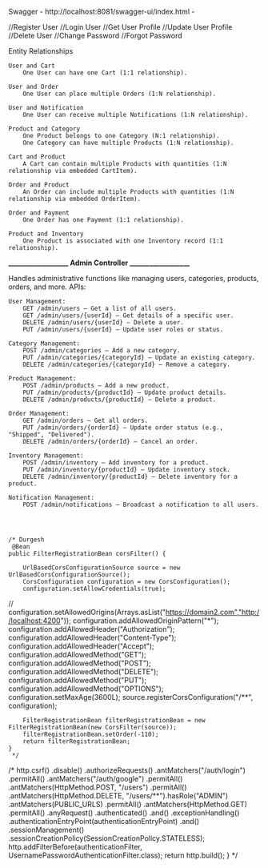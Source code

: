 Swagger  - http://localhost:8081/swagger-ui/index.html
         - 

//Register User
//Login User
//Get User Profile
//Update User Profile
//Delete User
//Change Password
//Forgot Password

Entity Relationships

    User and Cart
        One User can have one Cart (1:1 relationship).

    User and Order
        One User can place multiple Orders (1:N relationship).

    User and Notification
        One User can receive multiple Notifications (1:N relationship).

    Product and Category
        One Product belongs to one Category (N:1 relationship).
        One Category can have multiple Products (1:N relationship).

    Cart and Product
        A Cart can contain multiple Products with quantities (1:N relationship via embedded CartItem).

    Order and Product
        An Order can include multiple Products with quantities (1:N relationship via embedded OrderItem).

    Order and Payment
        One Order has one Payment (1:1 relationship).

    Product and Inventory
        One Product is associated with one Inventory record (1:1 relationship).

**__________________ Admin Controller __________________**

Handles administrative functions like managing users, categories, products, orders, and more.
APIs:

    User Management:
        GET /admin/users – Get a list of all users.
        GET /admin/users/{userId} – Get details of a specific user.
        DELETE /admin/users/{userId} – Delete a user.
        PUT /admin/users/{userId} – Update user roles or status.

    Category Management:
        POST /admin/categories – Add a new category.
        PUT /admin/categories/{categoryId} – Update an existing category.
        DELETE /admin/categories/{categoryId} – Remove a category.

    Product Management:
        POST /admin/products – Add a new product.
        PUT /admin/products/{productId} – Update product details.
        DELETE /admin/products/{productId} – Delete a product.

    Order Management:
        GET /admin/orders – Get all orders.
        PUT /admin/orders/{orderId} – Update order status (e.g., "Shipped", "Delivered").
        DELETE /admin/orders/{orderId} – Cancel an order.

    Inventory Management:
        POST /admin/inventory – Add inventory for a product.
        PUT /admin/inventory/{productId} – Update inventory stock.
        DELETE /admin/inventory/{productId} – Delete inventory for a product.

    Notification Management:
        POST /admin/notifications – Broadcast a notification to all users.




    /* Durgesh
     @Bean
    public FilterRegistrationBean corsFilter() {

        UrlBasedCorsConfigurationSource source = new UrlBasedCorsConfigurationSource();
        CorsConfiguration configuration = new CorsConfiguration();
        configuration.setAllowCredentials(true);
//        configuration.setAllowedOrigins(Arrays.asList("https://domain2.com","http://localhost:4200"));
configuration.addAllowedOriginPattern("*");
configuration.addAllowedHeader("Authorization");
configuration.addAllowedHeader("Content-Type");
configuration.addAllowedHeader("Accept");
configuration.addAllowedMethod("GET");
configuration.addAllowedMethod("POST");
configuration.addAllowedMethod("DELETE");
configuration.addAllowedMethod("PUT");
configuration.addAllowedMethod("OPTIONS");
configuration.setMaxAge(3600L);
source.registerCorsConfiguration("/**", configuration);

        FilterRegistrationBean filterRegistrationBean = new FilterRegistrationBean(new CorsFilter(source));
        filterRegistrationBean.setOrder(-110);
        return filterRegistrationBean;
    }
     */



/*
http.csrf()
.disable()
.authorizeRequests()
.antMatchers("/auth/login")
.permitAll()
.antMatchers("/auth/google")
.permitAll()
.antMatchers(HttpMethod.POST, "/users")
.permitAll()
.antMatchers(HttpMethod.DELETE, "/users/**").hasRole("ADMIN")
.antMatchers(PUBLIC_URLS)
.permitAll()
.antMatchers(HttpMethod.GET)
.permitAll()
.anyRequest()
.authenticated()
.and()
.exceptionHandling()
.authenticationEntryPoint(authenticationEntryPoint)
.and()
.sessionManagement()
.sessionCreationPolicy(SessionCreationPolicy.STATELESS);
http.addFilterBefore(authenticationFilter, UsernamePasswordAuthenticationFilter.class);
return http.build();
}
*/